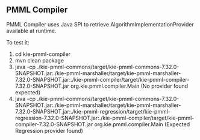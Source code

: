 PMML Compiler
-------------

PMML Compiler uses Java SPI to retrieve AlgorithmImplementationProvider available at runtime.

To test it:

1. cd kie-pmml-compiler
2. mvn clean package
3. java -cp ./kie-pmml-commons/target/kie-pmml-commons-7.32.0-SNAPSHOT.jar:./kie-pmml-marshaller/target/kie-pmml-marshaller-7.32.0-SNAPSHOT.jar:./kie-pmml-compiler/target/kie-pmml-compiler-7.32.0-SNAPSHOT.jar org.kie.pmml.compiler.Main (No provider found expected)
4. java -cp ./kie-pmml-commons/target/kie-pmml-commons-7.32.0-SNAPSHOT.jar:./kie-pmml-marshaller/target/kie-pmml-marshaller-7.32.0-SNAPSHOT.jar:./kie-pmml-regression/target/kie-pmml-regression-7.32.0-SNAPSHOT.jar:./kie-pmml-compiler/target/kie-pmml-compiler-7.32.0-SNAPSHOT.jar org.kie.pmml.compiler.Main (Expected Regression provider found)
